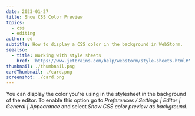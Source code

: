 ```yaml
---
date: 2023-01-27
title: Show CSS Color Preview
topics:
  - css
  - editing
author: ed
subtitle: How to display a CSS color in the background in WebStorm.
seealso:
  - title: Working with style sheets
    href: 'https://www.jetbrains.com/help/webstorm/style-sheets.html#'
thumbnail: ./thumbnail.png
cardThumbnail: ./card.png
screenshot: ./card.png
---
```

You can display the color you're using in the stylesheet in the background of the editor.
To enable this option go to _Preferences / Settings | Editor | General | Appearance_ and select _Show CSS color preview as background_.
